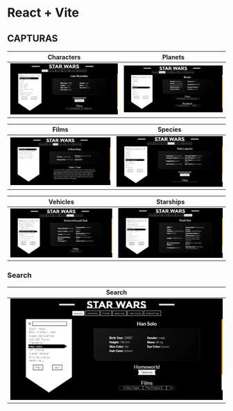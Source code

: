 # React + Vite

## CAPTURAS

| Characters | Planets |
|----------|----------|
| ![Descripción de la Imagen 1](./P_2_Enciclopedia/Enciclopedia/src/assets/Characters.png) | ![Descripción de la Imagen 3](./P_2_Enciclopedia/Enciclopedia/src/assets/Planets.png) |

| Films | Species |
|----------|----------|
| ![Descripción de la Imagen 2](./P_2_Enciclopedia/Enciclopedia/src/assets/films.png)  | ![Descripción de la Imagen 2](./P_2_Enciclopedia/Enciclopedia/src/assets/species.png)  |

| Vehicles | Starships |
|----------|----------|
| ![Descripción de la Imagen 2](./P_2_Enciclopedia/Enciclopedia/src/assets/vehicles.png)  | ![Descripción de la Imagen 2](./P_2_Enciclopedia/Enciclopedia/src/assets/starships.png)  |

### Search 
| Search |  
|----------|
| ![Descripción de la Imagen 2](./P_2_Enciclopedia/Enciclopedia/src/assets/search1.png)  |
